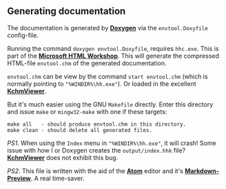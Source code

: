 ## Generating documentation

The documentation is generated by **[Doxygen](http://www.stack.nl/~dimitri/doxygen/index.html)**
via the `envtool.Doxyfile` config-file.

Running the command `doxygen envtool.Doxyfile`, requires `hhc.exe`.
This is part of the **[Microsoft HTML Workshop](https://www.microsoft.com/en-us/download/details.aspx?id=21138)**.
This will generate the compressed HTML-file `envtool.chm` of the generated documentation.

`envtool.chm` can be view by the command `start envtool.chm` (which is normally
pointing to `"%WINDIR%\hh.exe"`). Or loaded in the excellent
**[KchmViewer](http://www.ulduzsoft.com/linux/kchmviewer/getting-kchmviewer/)**.

But it's much easier using the GNU `Makefile` directly. Enter this directory
and issue `make` or `mingw32-make` with one if these targets:
```
make all   - should produce envtool.chm in this directory.
make clean - should delete all generated files.
```

*PS1*. When using the `Index` menu in `"%WINDIR%\hh.exe"`, it will crash!
  Some issue with how I or Doxygen creates the `output/index.hhk` file?
	**[KchmViewer](http://www.ulduzsoft.com/linux/kchmviewer/getting-kchmviewer/)** does
	not exhibit this bug.

*PS2*. This file is written with the aid of the **[Atom](https://atom.io/)**
editor and it's **[Markdown-Preview](https://atom.io/packages/markdown-preview)**.
A real time-saver.
